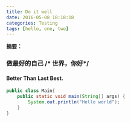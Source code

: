 ```yaml
---
title: Do it well
date: 2016-05-08 18:18:18
categories: Testing
tags: [hello, one, two]
---
```

**摘要：**

<!--more-->

### 做最好的自己 /* 世界，你好*/
#### Better Than Last Best.

<!--more-->

``` java
public class Main{
    public static void main(String[] args) {
        System.out.println("Hello world");
    }
}
```
